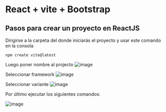 # React + vite + Bootstrap

## Pasos para crear un proyecto en ReactJS

Dirigirse a la carpeta del donde iniciarás el proyecto y usar este comando en la consola
```
npm create vite@latest
```

Luego poner nombre al projecto 
![image](https://github.com/Andreuitoo/Reactjs-EstudiantesApp/assets/101660398/d29f777f-d41f-4c77-a1f0-1c57803fc322)

Seleccionar framework
![image](https://github.com/Andreuitoo/Reactjs-EstudiantesApp/assets/101660398/f59f0bac-7148-4ff8-a68e-d0adcc8f7227)

Seleccionar variante
![image](https://github.com/Andreuitoo/Reactjs-EstudiantesApp/assets/101660398/6c24cc16-4622-43a3-8062-28dcbc8fa69b)

Por último ejecutar los siguientes comandos:

![image](https://github.com/Andreuitoo/Reactjs-EstudiantesApp/assets/101660398/2b2db99f-c062-4541-98d4-eb5398c86f38)

